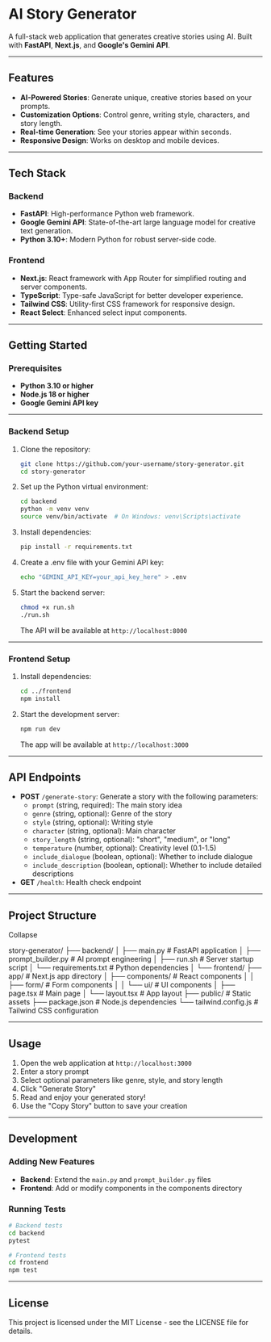 # AI Story Generator

A full-stack web application that generates creative stories using AI. Built with **FastAPI**, **Next.js**, and **Google's Gemini API**.

---

## Features

-   **AI-Powered Stories**: Generate unique, creative stories based on your prompts.
-   **Customization Options**: Control genre, writing style, characters, and story length.
-   **Real-time Generation**: See your stories appear within seconds.
-   **Responsive Design**: Works on desktop and mobile devices.

---

## Tech Stack

### Backend

-   **FastAPI**: High-performance Python web framework.
-   **Google Gemini API**: State-of-the-art large language model for creative text generation.
-   **Python 3.10+**: Modern Python for robust server-side code.

### Frontend

-   **Next.js**: React framework with App Router for simplified routing and server components.
-   **TypeScript**: Type-safe JavaScript for better developer experience.
-   **Tailwind CSS**: Utility-first CSS framework for responsive design.
-   **React Select**: Enhanced select input components.

---

## Getting Started

### Prerequisites

-   **Python 3.10 or higher**
-   **Node.js 18 or higher**
-   **Google Gemini API key**

---

### Backend Setup

1. Clone the repository:
    ```bash
    git clone https://github.com/your-username/story-generator.git
    cd story-generator
    ```
2. Set up the Python virtual environment:
    ```bash
    cd backend
    python -m venv venv
    source venv/bin/activate  # On Windows: venv\Scripts\activate
    ```
3. Install dependencies:
    ```bash
    pip install -r requirements.txt
    ```
4. Create a .env file with your Gemini API key:
    ```bash
    echo "GEMINI_API_KEY=your_api_key_here" > .env
    ```
5. Start the backend server:
    ```bash
    chmod +x run.sh
    ./run.sh
    ```
    The API will be available at `http://localhost:8000`

---

### Frontend Setup

1. Install dependencies:
    ```bash
    cd ../frontend
    npm install
    ```
2. Start the development server:
    ```bash
    npm run dev
    ```
    The app will be available at `http://localhost:3000`

---

## API Endpoints

-   **POST** `/generate-story`: Generate a story with the following parameters:
    -   `prompt` (string, required): The main story idea
    -   `genre` (string, optional): Genre of the story
    -   `style` (string, optional): Writing style
    -   `character` (string, optional): Main character
    -   `story_length` (string, optional): "short", "medium", or "long"
    -   `temperature` (number, optional): Creativity level (0.1-1.5)
    -   `include_dialogue` (boolean, optional): Whether to include dialogue
    -   `include_description` (boolean, optional): Whether to include detailed descriptions
-   **GET** `/health`: Health check endpoint

---

## Project Structure

Collapse

story-generator/
├── backend/
│ ├── main.py # FastAPI application
│ ├── prompt_builder.py # AI prompt engineering
│ ├── run.sh # Server startup script
│ └── requirements.txt # Python dependencies
│
└── frontend/
├── app/ # Next.js app directory
│ ├── components/ # React components
│ │ ├── form/ # Form components
│ │ └── ui/ # UI components
│ ├── page.tsx # Main page
│ └── layout.tsx # App layout
├── public/ # Static assets
├── package.json # Node.js dependencies
└── tailwind.config.js # Tailwind CSS configuration

---

## Usage

1. Open the web application at `http://localhost:3000`
2. Enter a story prompt
3. Select optional parameters like genre, style, and story length
4. Click "Generate Story"
5. Read and enjoy your generated story!
6. Use the "Copy Story" button to save your creation

---

## Development

### Adding New Features

-   **Backend**: Extend the `main.py` and `prompt_builder.py` files
-   **Frontend**: Add or modify components in the components directory

### Running Tests

```bash
# Backend tests
cd backend
pytest

# Frontend tests
cd frontend
npm test
```

---

## License

This project is licensed under the MIT License - see the LICENSE file for details.
